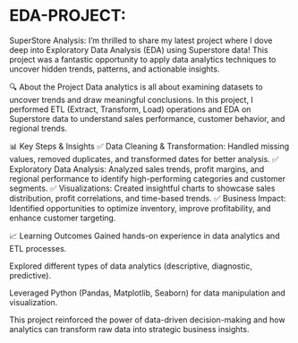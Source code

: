 # EDA-PROJECT:
SuperStore Analysis:
I’m thrilled to share my latest project where I dove deep into Exploratory Data Analysis (EDA) using Superstore data! This project was a fantastic opportunity to apply data analytics techniques to uncover hidden trends, patterns, and actionable insights.

🔍 About the Project
Data analytics is all about examining datasets to uncover trends and draw meaningful conclusions. In this project, I performed ETL (Extract, Transform, Load) operations and EDA on Superstore data to understand sales performance, customer behavior, and regional trends.

📊 Key Steps & Insights
✅ Data Cleaning & Transformation: Handled missing values, removed duplicates, and transformed dates for better analysis.
✅ Exploratory Data Analysis: Analyzed sales trends, profit margins, and regional performance to identify high-performing categories and customer segments.
✅ Visualizations: Created insightful charts to showcase sales distribution, profit correlations, and time-based trends.
✅ Business Impact: Identified opportunities to optimize inventory, improve profitability, and enhance customer targeting.

📈 Learning Outcomes
Gained hands-on experience in data analytics and ETL processes.

Explored different types of data analytics (descriptive, diagnostic, predictive).

Leveraged Python (Pandas, Matplotlib, Seaborn) for data manipulation and visualization.

This project reinforced the power of data-driven decision-making and how analytics can transform raw data into strategic business insights.

